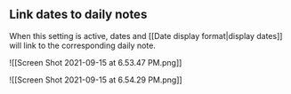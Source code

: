 ## Link dates to daily notes

When this setting is active, dates and [[Date display format|display dates]] will link to the corresponding daily note.

![[Screen Shot 2021-09-15 at 6.53.47 PM.png]]

![[Screen Shot 2021-09-15 at 6.54.29 PM.png]]